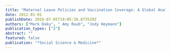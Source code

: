 ```yaml
---
title: "Maternal Leave Policies and Vaccination Coverage: A Global Analysis"
date: 2012-01-01
publishDate: 2019-07-05T19:05:36.873529Z
authors: ["Mark Daku", " Amy Raub", "Jody Heymann"]
publication_types: ["2"]
abstract: ""
featured: false
publication: "*Social Science & Medicine*"
---
```


